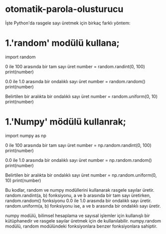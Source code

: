 # otomatik-parola-olusturucu
İşte Python'da rasgele sayı üretmek için birkaç farklı yöntem:
# 1.'random' modülü kullana;
 
 import random

 0 ile 100 arasında bir tam sayı üret
number = random.randint(0, 100)
print(number)

0.0 ile 1.0 arasında bir ondalıklı sayı üret
number = random.random()
print(number)

 Belirtilen bir aralıkta bir ondalıklı sayı üret
number = random.uniform(0, 10)
print(number)


# 1.'Numpy' mödülü kullanrak;
 
 import numpy as np

 0 ile 100 arasında bir tam sayı üret
number = np.random.randint(0, 100)
print(number)

 0.0 ile 1.0 arasında bir ondalıklı sayı üret
number = np.random.random()
print(number)

 Belirtilen bir aralıkta bir ondalıklı sayı üret
number = np.random.uniform(0, 10)
print(number)


Bu kodlar, random ve numpy modüllerini kullanarak rasgele sayılar üretir. random.randint(a, b) fonksiyonu, a ve b arasında bir tam sayı üretirken, random.random() fonksiyonu 0.0 ile 1.0 arasında bir ondalıklı sayı üretir. random.uniform(a, b) fonksiyonu ise, a ve b arasında bir ondalıklı sayı üretir.

numpy modülü, bilimsel hesaplama ve sayısal işlemler için kullanışlı bir kütüphanedir ve rasgele sayılar üretmek için de kullanılabilir. numpy.random modülü, random modülündeki fonksiyonlara benzer fonksiyonlara sahiptir.

